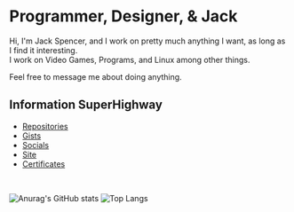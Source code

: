 # Programmer, Designer, & Jack
Hi, I'm Jack Spencer, and I work on pretty much anything I want, as long as I find it interesting.  
I work on Video Games, Programs, and Linux among other things.   

Feel free to message me about doing anything.

## Information SuperHighway

- [Repositories](https://github.com/Colack?tab=repositories)
- [Gists](https://gists.github.com/Colack)
- [Socials](https://github.com/Colack/Colack/blob/main/SOCIALS.md)
- [Site](https://colack.github.io)
- [Certificates](https://github.com/Colack/Colack/blob/main/CERTIFICATES.md)
  
<br>

![Anurag's GitHub stats](https://github-readme-stats.vercel.app/api?username=colack&show_icons=true&theme=radical)
![Top Langs](https://github-readme-stats.vercel.app/api/top-langs/?username=colack&hide_progress=true&theme=radical)
